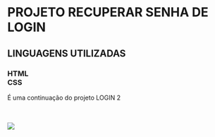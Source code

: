 <h1>PROJETO RECUPERAR SENHA DE LOGIN</h1>
<h2>LINGUAGENS UTILIZADAS  </h2> 
<h3>HTML <br>
CSS</h3>

<p>É uma continuação do projeto LOGIN 2</p>
 <br>
  <br> 

  <img src="C:\Users\pedro\OneDrive\Documentos\PROJETO 5-2\img\recuperar senha .png" >
